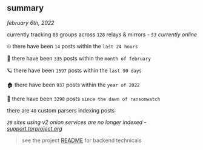 
## summary
_february 6th, 2022_

currently tracking `88` groups across `128` relays & mirrors - _`53` currently online_

⏲ there have been `14` posts within the `last 24 hours`

🦈 there have been `335` posts within the `month of february`

🪐 there have been `1597` posts within the `last 90 days`

🏚 there have been `937` posts within the `year of 2022`

🦕 there have been `3298` posts `since the dawn of ransomwatch`

there are `48` custom parsers indexing posts

_`20` sites using v2 onion services are no longer indexed - [support.torproject.org](https://support.torproject.org/onionservices/v2-deprecation/)_

> see the project [README](https://github.com/thetanz/ransomwatch#ransomwatch--) for backend technicals
